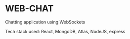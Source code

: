 # WEB-CHAT
Chatting application using WebSockets

Tech stack used: React, MongoDB, Atlas, NodeJS, express
